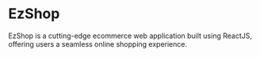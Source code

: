 # EzShop
EzShop is a cutting-edge ecommerce web application built using ReactJS, offering users a seamless online shopping experience. 
